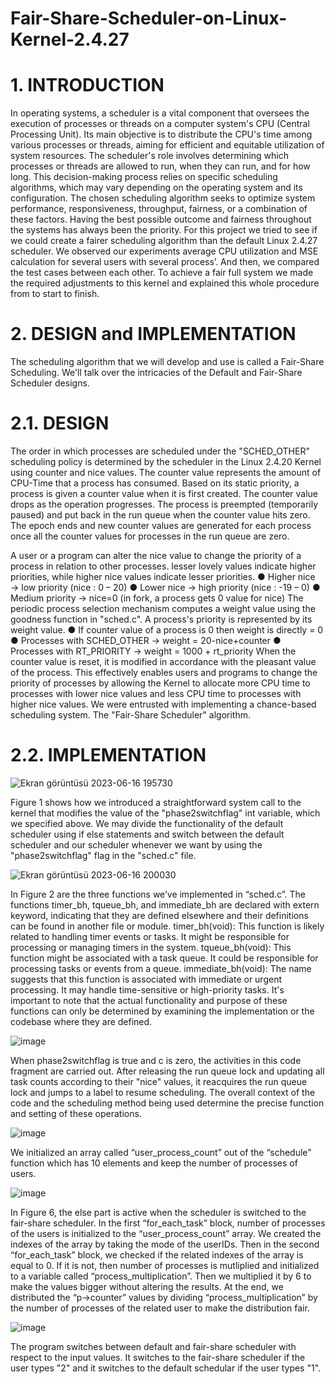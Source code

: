 # Fair-Share-Scheduler-on-Linux-Kernel-2.4.27

# 1. INTRODUCTION 
In operating systems, a scheduler is a vital component that oversees the execution of 
processes or threads on a computer system's CPU (Central Processing Unit). Its main objective 
is to distribute the CPU's time among various processes or threads, aiming for efficient and 
equitable utilization of system resources.
The scheduler's role involves determining which processes or threads are allowed to run, 
when they can run, and for how long. This decision-making process relies on specific scheduling 
algorithms, which may vary depending on the operating system and its configuration. The chosen 
scheduling algorithm seeks to optimize system performance, responsiveness, throughput, 
fairness, or a combination of these factors.
Having the best possible outcome and fairness throughout the systems has always been 
the priority. For this project we tried to see if we could create a fairer scheduling algorithm than 
the default Linux 2.4.27 scheduler. We observed our experiments average CPU utilization and 
MSE calculation for several users with several process’. And then, we compared the test cases 
between each other. To achieve a fair full system we made the required adjustments to this kernel 
and explained this whole procedure from to start to finish.

# 2. DESIGN and IMPLEMENTATION
The scheduling algorithm that we will develop and use is called a Fair-Share Scheduling. We'll 
talk over the intricacies of the Default and Fair-Share Scheduler designs.
# 2.1. DESIGN
The order in which processes are scheduled under the "SCHED_OTHER" scheduling policy is 
determined by the scheduler in the Linux 2.4.20 Kernel using counter and nice values.
The counter value represents the amount of CPU-Time that a process has consumed. Based on 
its static priority, a process is given a counter value when it is first created. The counter value 
drops as the operation progresses.
The process is preempted (temporarily paused) and put back in the run queue when the counter 
value hits zero. The epoch ends and new counter values are generated for each process once all 
the counter values for processes in the run queue are zero.

A user or a program can alter the nice value to change the priority of a process in relation to other 
processes. lesser lovely values indicate higher priorities, while higher nice values indicate lesser 
priorities.
● Higher nice → low priority (nice : 0 – 20) 
● Lower nice → high priority (nice : -19 – 0) 
● Medium priority → nice=0 (in fork, a process gets 0 value for nice)
The periodic process selection mechanism computes a weight value using the goodness function 
in "sched.c". A process's priority is represented by its weight value.
● If counter value of a process is 0 then weight is directly = 0 
● Processes with SCHED_OTHER → weight = 20-nice+counter 
● Processes with RT_PRIORITY → weight = 1000 + rt_priority
When the counter value is reset, it is modified in accordance with the pleasant value of the 
process. This effectively enables users and programs to change the priority of processes by 
allowing the Kernel to allocate more CPU time to processes with lower nice values and less CPU 
time to processes with higher nice values. We were entrusted with implementing a chance-based 
scheduling system. The "Fair-Share Scheduler" algorithm.

# 2.2. IMPLEMENTATION

![Ekran görüntüsü 2023-06-16 195730](https://github.com/nilhansuer/Fair-Share-Scheduler-on-Linux-Kernel-2.4.27/assets/78359573/ae7048fd-8e2f-4d3e-99d8-69829d0070c9)

Figure 1 shows how we introduced a straightforward system call to the kernel that modifies the value of the "phase2switchflag" int variable, which we specified above. We may divide the functionality of the default scheduler using if else statements and switch  between the default scheduler and our scheduler whenever we want by using the  "phase2switchflag" flag in the "sched.c" file.

![Ekran görüntüsü 2023-06-16 200030](https://github.com/nilhansuer/Fair-Share-Scheduler-on-Linux-Kernel-2.4.27/assets/78359573/3394fc65-1963-4099-b3de-9be9a912147d)


In Figure 2 are the three functions we’ve implemented in “sched.c”. The functions timer_bh, tqueue_bh, and immediate_bh are declared with extern keyword, indicating that they are defined elsewhere and their definitions can be found in another file or module. timer_bh(void): This function is likely related to handling timer events or tasks. It  might be responsible for processing or managing timers in the system. tqueue_bh(void): This function might be associated with a task queue. It could be  responsible for processing tasks or events from a queue. immediate_bh(void): The name suggests that this function is associated with 
 immediate or urgent processing. It may handle time-sensitive or high-priority tasks. It's important to note that the actual functionality and purpose of these functions can only be  determined by examining the implementation or the codebase where they are defined.


 ![image](https://github.com/nilhansuer/Fair-Share-Scheduler-on-Linux-Kernel-2.4.27/assets/78359573/6cd74c0d-40d1-4ea0-a69e-12e01db0be4b)

 When phase2switchflag is true and c is zero, the activities in this code fragment are carried out. After releasing the run queue lock and updating all task counts according to their "nice" values, it reacquires the run queue lock and jumps to a label to resume scheduling. The overall context  of the code and the scheduling method being used determine the precise function and setting of these operations.


 ![image](https://github.com/nilhansuer/Fair-Share-Scheduler-on-Linux-Kernel-2.4.27/assets/78359573/0817adad-cd37-446e-b3ac-ccd2ab17c1c6)

 We initialized an array called “user_process_count” out of the “schedule” function which has 10 elements and keep the number of processes of users.

![image](https://github.com/nilhansuer/Fair-Share-Scheduler-on-Linux-Kernel-2.4.27/assets/78359573/ff21b678-783e-42bc-98c6-6691ea3ff583)

In Figure 6, the else part is active when the scheduler is switched to the fair-share scheduler. In the first “for_each_task” block, number of processes of the users is initialized to the “user_process_count” array. We created the indexes of the array by taking the mode of the userIDs. Then in the second “for_each_task” block, we checked if the related indexes of the  array is equal to 0. If it is not, then number of processes is mutliplied and initialized to a  variable called “process_multiplication”. Then we multiplied it by 6 to make the values bigger without altering the results. At the end, we distributed the “p->counter” values by dividing “process_multiplication” by the number of processes of the related user to make the distribution fair. 

![image](https://github.com/nilhansuer/Fair-Share-Scheduler-on-Linux-Kernel-2.4.27/assets/78359573/2d7f6ddd-81a9-4846-b6c6-c65bb32ee85f)

The program switches between default and fair-share scheduler with respect to the input values. It switches to the fair-share scheduler if the user types "2" and it switches to the default schedular if the user types "1".



